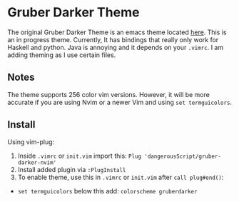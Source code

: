 # Gruber Darker Theme

The original Gruber Darker Theme is an emacs theme located [here](https://github.com/rexim/gruber-darker-theme).
This is an in progress theme. Currently, It has bindings that really only work
for Haskell and python. Java is annoying and it depends on your ```.vimrc```.
I am adding theming as I use certain files.

## Notes

The theme supports 256 color vim versions. However, it will be more accurate if
you are using Nvim or a newer Vim and using ```set termguicolors```.

## Install

Using vim-plug:
1) Inside ```.vimrc``` or ```init.vim``` import this: ```Plug 'dangerousScript/gruber-darker-nvim'```
2) Install added plugin via ```:PlugInstall```
3) To enable theme, use this in ```.vimrc``` or ```init.vim``` after ```call plug#end()```:
  - ```set termguicolors``` below this add: ```colorscheme gruberdarker```
  

